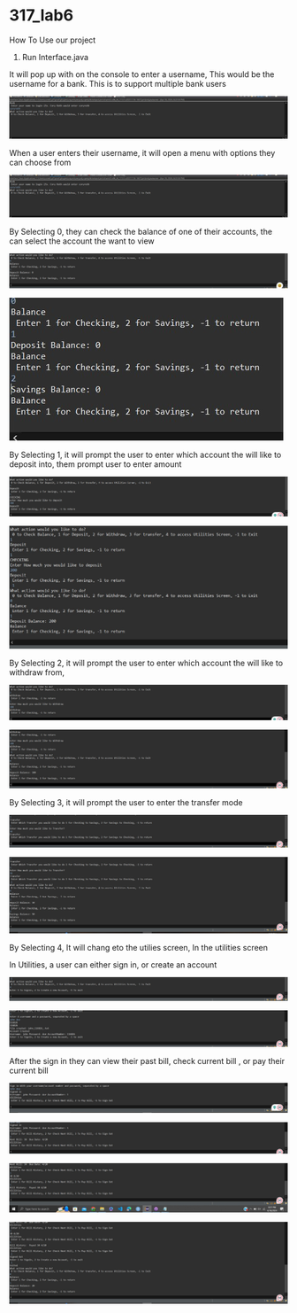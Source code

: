 # 317_lab6

How To Use our project

1. Run Interface.java

  It will pop up with on the console to enter a username, This would be the username for a bank. This is to support multiple bank users

![Image](Images/Image1.jpg)

When a user enters their username, it will open a menu with options they can choose from

![Image](Images/Image1.jpg)

By Selecting 0, they can check the balance of one of their accounts, the can select the account the want to view

![Image](Images/Image2.jpg)

![Image](Images/Image3.jpg)

By Selecting 1, it will prompt the user to enter which account the will like to deposit into, them prompt user to enter amount

![Image](Images/Image4.jpg)

![Image](Images/Image5.jpg)

By Selecting 2, it will prompt the user to enter which account the will like to withdraw from, 

![Image](Images/Image6.jpg)

![Image](Images/Image7.jpg)

By Selecting 3, it will prompt the user to enter the transfer mode 

![Image](Images/Image8.jpg)

![Image](Images/Image9.jpg)

By Selecting 4, It will chang eto the utilies screen, In the utilities screen

  In Utilities, a user can either sign in, or create an account

![Image](Images/Image10.jpg)

![Image](Images/Image11.jpg)


  After the sign in they can view their past bill, check current bill , or pay their current bill

![Image](Images/Image12.jpg)

![Image](Images/Image13.jpg)

![Image](Images/Image14.jpg)

![Image](Images/Image15.jpg)
